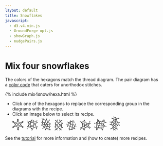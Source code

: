 ```yaml
---
layout: default
title: Snowflakes
javascript:
  - d3.v4.min.js
  - GroundForge-opt.js
  - showGraph.js
  - nudgePairs.js
---
```


Mix four snowflakes
===================

The colors of the hexagons match the thread diagram.
The pair diagram has a [color code] that caters for unorthodox stitches.

[color code]: /GroundForge-help/color-rules
[saved PDF]: /GroundForge-help/clips/print-as-pdf

<script>{% include mix4snow/hexa.js %}</script>
{% include mix4snow/hexa.html %}

* Click one of the hexagons to replace the corresponding group in the diagrams with the recipe.
* Click an image below to select its recipe.<!-- true: start left -->  
[![diamond](diamond.png)](javascript:recipe('tcl,rctc,crl,r',true) "family 456123") &nbsp;
[![star](star.png)](javascript:recipe('tc,rclcrc,clcrcl,ct',true) "family 321") &nbsp;
[![leaning crossed spider](leaning-spider.png)](javascript:recipe('ctc,ctcl,ctc,ctc',true) "family 651342") &nbsp;
[![ring │](ring-s.png)](javascript:recipe('cr,ctc,ctc,lc',false) "family 321") &nbsp;
[![ring ╱](ring-e.png)](javascript:recipe('cl,ctc,ctc,rc',false) "family 321") &nbsp;
[![triangle.png](triangle.png)](javascript:recipe('tctc,rctc,ctcl,t',true) "family 321") &nbsp;
[![weaving 4x4](weaving-4x4.png)](javascript:recipe('crc,crclctc,ctcrc,rcl,c,c',false) "family 123") &nbsp;
[![spider with 2 heads](spider-2heads.png)](javascript:recipe('lc,crc,ctc,lcrcl,ctc,crc,c,r',false) "family 623451") &nbsp;

See the <a href="/GroundForge-help/snow-mix" target="_blank">tutorial</a>
for more information and (how to create) more recipes.
